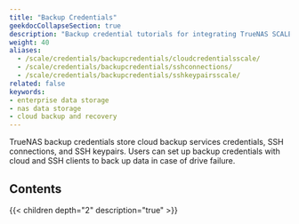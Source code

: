 ```yaml
---
title: "Backup Credentials"
geekdocCollapseSection: true
description: "Backup credential tutorials for integrating TrueNAS SCALE with cloud storage providers by setting up SSH connections and keypairs."
weight: 40
aliases:
  - /scale/credentials/backupcredentials/cloudcredentialsscale/
  - /scale/credentials/backupcredentials/sshconnections/
  - /scale/credentials/backupcredentials/sshkeypairsscale/
related: false
keywords:
- enterprise data storage
- nas data storage
- cloud backup and recovery
---
```


TrueNAS backup credentials store cloud backup services credentials, SSH connections, and SSH keypairs.
Users can set up backup credentials with cloud and SSH clients to back up data in case of drive failure.

## Contents

{{< children depth="2" description="true" >}}

